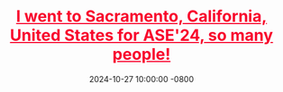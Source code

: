 ---
title: >-
    <a href="#" style="color: #f8042d ;">I went to Sacramento, California, United States for ASE'24, so many people!</a>
date: 2024-10-27 10:00:00 -0800
---